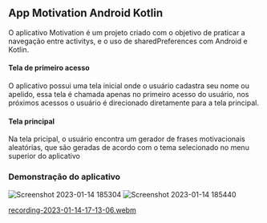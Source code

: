 ## App Motivation Android Kotlin

 O aplicativo Motivation é um projeto criado com o objetivo de praticar a navegação entre activitys, e o uso de sharedPreferences com Android e Kotlin.
 
 #### Tela de primeiro acesso
 
 O aplicativo possui uma tela inicial onde o usuário cadastra seu nome ou apelido, essa tela é chamada apenas no primeiro acesso do usuário, nos próximos acessos o usuário é direcionado diretamente para a tela principal.
 


 #### Tela principal 
 
 Na tela pricipal, o usuário encontra um gerador de frases motivacionais aleatórias, que são geradas de acordo com o tema selecionado no menu superior do aplicativo
 
  
 ### Demonstração do aplicativo
 
 ![Screenshot 2023-01-14 185304](https://user-images.githubusercontent.com/96978526/212498766-32701fd4-36ca-4d15-b061-1d3d6f048452.jpg) ![Screenshot 2023-01-14 185440](https://user-images.githubusercontent.com/96978526/212498773-8098caae-bc56-44f2-8c9c-2f6fc020fc81.jpg)  
 
 [recording-2023-01-14-17-13-06.webm](https://user-images.githubusercontent.com/96978526/212498014-f267bbf5-012b-428f-961b-949bdb9166cd.webm)




